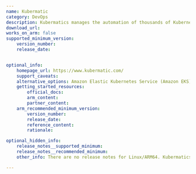 ```yaml
---
name: Kubermatic
category: DevOps
description: Kubermatics manages the automation of thousands of Kubernetes clusters across multicloud, on-prem and edge.
download_url:
works_on_arm: false
supported_minimum_version:
    version_number:
    release_date:


optional_info:
    homepage_url: https://www.kubermatic.com/
    support_caveats:
    alternative_options: Amazon Elastic Kubernetes Service (Amazon EKS)
    getting_started_resources:
        official_docs:
        arm_content:
        partner_content:
    arm_recommended_minimum_version:
        version_number:
        release_date:
        reference_content:
        rationale:

optional_hidden_info:
    release_notes__supported_minimum:
    release_notes__recommended_minimum:
    other_info: There are no release notes for Linux/ARM64. Kubermatics only releases ARM64 tar for Darwin. Kindly find the releases [here](https://github.com/kubermatic/kubermatic/releases).

---
```

